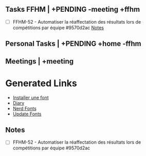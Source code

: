 ## Tasks FFHM | +PENDING -meeting +ffhm
* [ ] FFHM-52 - Automatiser la réaffectation des résultats lors de compétitions par équipe  #9570d2ac
[Notes](#9570d2ac)


## Personal Tasks | +PENDING +home -ffhm


## Meetings | +meeting




# Generated Links

- [Installer une font](installer_une_font.md)
- [Diary](diary/diary.md)
- [Nerd Fonts](nerd_fonts.md)
- [Update Fonts](update_fonts.md)


## Notes

* [ ] FFHM-52 - Automatiser la réaffectation des résultats lors de compétitions par équipe  #9570d2ac
